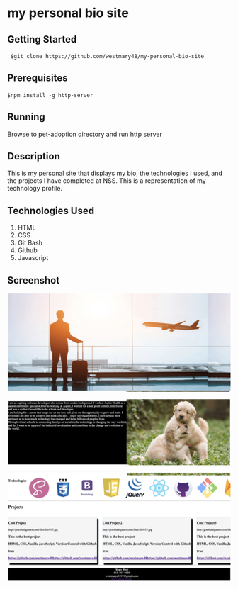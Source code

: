 # my personal bio site

## Getting Started

```
 $git clone https://github.com/westmary48/my-personal-bio-site

```

## Prerequisites
```
$npm install -g http-server

```

## Running
Browse to pet-adoption directory and run http server

## Description

This is my personal site that displays my bio, the technologies I used, and the projects I have completed at NSS. This is a representation of my technology profile.

## Technologies Used

1. HTML
2. CSS
3. Git Bash
4. Github
5. Javascript

## Screenshot
![alt text](https://raw.githubusercontent.com/westmary48/my-personal-bio-site/master/images%20/images.png)

![alt text](https://raw.githubusercontent.com/westmary48/my-personal-bio-site/master/images%20/bio.png)

![alt text](https://raw.githubusercontent.com/westmary48/my-personal-bio-site/master/images%20/bottom.png)
